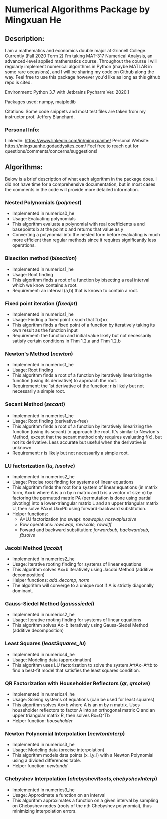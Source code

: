 # Numerical Algorithms Package by Mingxuan He
## Description:
I am a mathematics and economics double major at Grinnell College. Currently (Fall 2020 Term 2) I'm taking MAT-317 Numerical Analysis, an advanced-level applied mathematics course. Throughout the course I will regularly implement numerical algorithms in Python (maybe MATLAB in some rare occasions), and I will be sharing my code on Github along the way. Feel free to use this package however you'd like as long as this github repo is cited.

Environment: Python 3.7 with Jetbrains Pycharm Ver. 2020.1

Packages used: numpy, matplotlib

Citations: Some code snippets and most test files are taken from my instructor prof. Jeffery Blanchard.

### Personal Info:
Linkedin: https://www.linkedin.com/in/mingxuanhe/
Personal Website: https://mingxuanhe.godaddysites.com/
Feel free to reach out for questions/comments/concerns/suggestions!

## Algorithms:
Below is a brief description of what each algorithm in the package does. I did not have time for a comprehensive documentation, but in most cases the comments in the code will provide more detailed information.

### Nested Polynomials (*polynest*)
- Implemented in numerics0_he
- Usage: Evaluating polynomials
- This algorithm evaluate a polynomial with real coefficients a and basepoints b at the point x and returns that value as y
- Converting a polynomial into the nested form before evaluating is much more efficient than regular methods since it requires significantly less operations.

### Bisection method (*bisection*)
- Implemented in numerics1_he
- Usage: Root finding
- This algorithm finds a root of a function by bisecting a real interval which we know contains a root.
- Requirement: an interval (a,b) that is known to contain a root.

### Fixed point iteration (*fixedpt*)
- Implemented in numerics1_he
- Usage: Finding a fixed point x such that f(x)=x
- This algorithm finds a fixed point of a function by iteratively taking its own result as the function input
- Requirement: the function and initial value likely but not necessarily satisfy certain conditions in Thm 1.2.a and Thm 1.2.b

### Newton's Method (*newton*)
- Implemented in numerics1_he
- Usage: Root finding
- This algorithm finds a root of a function by iteratively linearizing the function (using its derivative) to approach the root.
- Requirement: the 1st derivative of the function; r is likely but not necessarily a simple root.

### Secant Method (*secant*)
- Implemented in numerics1_he
- Usage: Root finding (derivative-free)
- This algorithm finds a root of a function by iteratively linearizing the function (using its secant) to approach the root. It's similar to Newton's Method, except that the secant method only requires evaluating f(x), but not its derivative. Less accurate but useful when the derivative is unknown.
- Requirement: r is likely but not necessarily a simple root.

### LU factorization (*lu, lusolve*)
- Implemented in numerics2_he
- Usage: Precise root finding for systems of linear equations 
- This algorithm finds the root for a system of linear equations (in matrix form, Ax=b where A is a n by n matrix and b is a vector of size n) by factoring the permuted matrix PA (permutation is done using partial pivoting) into a lower-triangular matrix L and an upper triangular matrix U, then solve PAx=LUx=Pb using forward-backward substitution.
- Helper functions: 
  - A=LU factorization (no swap): *noswaplu, noswaplusolve*
  - Row operations: *rowswap, rowscale, rowdiff*
  - Foward and backward substitution: *forwardsub, backwardsub, fbsolve*

### Jacobi Method (*jacobi*)
- Implemented in numerics2_he
- Usage: Iterative rooting finding for systems of linear equations
- This algorithm solves Ax=b iteratively using Jacobi Method (additive decomposition)
- Helper functions: *add_decomp*, *norm*
- The algorithm will converge to a unique root if A is strictly diagonally dominant.

### Gauss-Siedel Method (*gausssiedel*)
- Implemented in numerics2_he
- Usage: Iterative rooting finding for systems of linear equations
- This algorithm solves Ax=b iteratively using Gauss-Siedel Method (additive decomposition)

### Least Squares (*leastSquares_lu*)
- Implemented in numerics4_he
- Usage: Modeling data (approximation)
- This algorithm uses LU factorization to solve the system A^tAx=A^tb to find a best-fit model that satisfies the least squares condition.

### QR Factorization with Householder Reflectors (*qr, qrsolve*)
- Implemented in numerics4_he
- Usage: Solving systems of equations (can be used for least squares)
- This algorithm solves Ax=b where A is an m by n matrix. Uses householder reflectors to factor A into an orthogonal matrix Q and an upper triangular matrix R, then solves Rx=Q^Tb
- Helper function: *householder*

### Newton Polynomial Interpolation (*newtonInterp*)
- Implemented in numerics3_he
- Usage: Modeling data (precise interpolation)
- This algorithm models data points (x_i,y_i) with a Newton Polynomial using a divided differences table.
- Helper function: *newtondd*

### Chebyshev Interpolation (*chebyshevRoots,chebyshevInterp*)
- Implemented in numerics3_he
- Usage: Approximate a function on an interval
- This algorithm approximates a function on a given interval by sampling on Chebyshev nodes (roots of the nth Chebyshev polynomial), thus minimizing interpolation errors.
